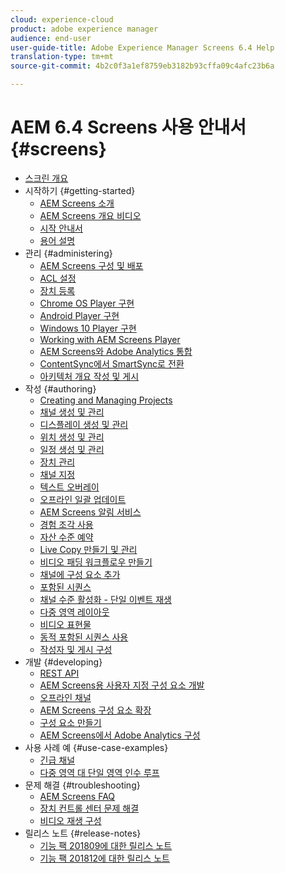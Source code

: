 ```yaml
---
cloud: experience-cloud
product: adobe experience manager
audience: end-user
user-guide-title: Adobe Experience Manager Screens 6.4 Help
translation-type: tm+mt
source-git-commit: 4b2c0f3a1ef8759eb3182b93cffa09c4afc23b6a

---
```



# AEM 6.4 Screens 사용 안내서 {#screens}

+ [스크린 개요](home.md)
+ 시작하기 {#getting-started}
   + [AEM Screens 소개](aem-screens-introduction.md)
   + [AEM Screens 개요 비디오](screens-concepts-feature-video-understand.md)
   + [시작 안내서](kickstart-for-aem-screens.md)
   + [용어 설명](screens-glossary.md)
+ 관리 {#administering}
   + [AEM Screens 구성 및 배포](configuring-screens-introduction.md)
   + [ACL 설정](setting-up-acls.md)
   + [장치 등록](device-registration.md)
   + [Chrome OS Player 구현](implementing-chrome-os-player.md)
   + [Android Player 구현](implementing-android-player.md)
   + [Windows 10 Player 구현](implementing-windows-player.md)
   + [Working with AEM Screens Player](working-with-screens-player.md)
   + [AEM Screens와 Adobe Analytics 통합](adobe-analytics-integration-aem-screens.md)
   + [ContentSync에서 SmartSync로 전환](smartsync.md)
   + [아키텍처 개요 작성 및 게시](author-publish-architecture-overview.md)
+ 작성 {#authoring}
   + [Creating and Managing Projects](creating-a-screens-project.md)
   + [채널 생성 및 관리](managing-channels.md)
   + [디스플레이 생성 및 관리](managing-displays.md)
   + [위치 생성 및 관리](managing-locations.md)
   + [일정 생성 및 관리](managing-schedules.md)
   + [장치 관리](managing-devices.md)
   + [채널 지정](channel-assignment.md)
   + [텍스트 오버레이](text-overlay.md)
   + [오프라인 일괄 업데이트](bulk-offline-update.md)
   + [AEM Screens 알림 서비스](screens-notifications-service.md)
   + [경험 조각 사용](experience-fragments-in-screens.md)
   + [자산 수준 예약](asset-level-scheduling.md)
   + [Live Copy 만들기 및 관리](managing-livecopy.md)
   + [비디오 패딩 워크플로우 만들기](creating-a-video-padding-workflow.md)
   + [채널에 구성 요소 추가](adding-components-to-a-channel.md)
   + [포함된 시퀀스](embedded-sequences.md)
   + [채널 수준 활성화 - 단일 이벤트 재생](channel-level-activation.md)
   + [다중 영역 레이아웃](multi-zone-layout-aem-screens.md)
   + [비디오 표현물](generating-renditions.md)
   + [동적 포함된 시퀀스 사용](dynamic-embedded-sequences.md)
   + [작성자 및 게시 구성](author-and-publish.md)
+ 개발 {#developing}
   + [REST API](rest-api.md)
   + [AEM Screens용 사용자 지정 구성 요소 개발](developing-custom-component-tutorial-develop.md)
   + [오프라인 채널](offline-channels.md)
   + [AEM Screens 구성 요소 확장](extending-component-tutorial-develop.md)
   + [구성 요소 만들기](creating-components.md)
   + [AEM Screens에서 Adobe Analytics 구성](configuring-adobe-analytics-aem-screens.md)
+ 사용 사례 예 {#use-case-examples}
   + [긴급 채널](emergency-channel.md)
   + [다중 영역 대 단일 영역 인수 루프](multizone-to-singlezone.md)
+ 문제 해결 {#troubleshooting}
   + [AEM Screens FAQ](aem-screens-faqs.md)
   + [장치 컨트롤 센터 문제 해결](monitoring-screens.md)
   + [비디오 재생 구성](troubleshoot-videos.md)
+ 릴리스 노트 {#release-notes}
   + [기능 팩 201809에 대한 릴리스 노트](screens-release-notes.md)
   + [기능 팩 201812에 대한 릴리스 노트](release-notes-fp-201812.md)
